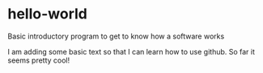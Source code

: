 # hello-world
Basic introductory program to get to know how a software works

I am adding some basic text so that I can learn how to use github. So far it seems pretty cool!
